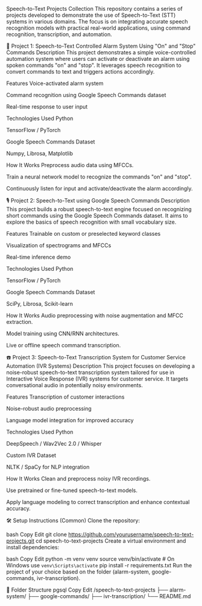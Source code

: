  Speech-to-Text Projects Collection
This repository contains a series of projects developed to demonstrate the use of Speech-to-Text (STT) systems in various domains. The focus is on integrating accurate speech recognition models with practical real-world applications, using command recognition, transcription, and automation.

🔔 Project 1: Speech-to-Text Controlled Alarm System Using "On" and "Stop" Commands
Description
This project demonstrates a simple voice-controlled automation system where users can activate or deactivate an alarm using spoken commands "on" and "stop". It leverages speech recognition to convert commands to text and triggers actions accordingly.

Features
Voice-activated alarm system

Command recognition using Google Speech Commands dataset

Real-time response to user input

Technologies Used
Python

TensorFlow / PyTorch

Google Speech Commands Dataset

Numpy, Librosa, Matplotlib

How It Works
Preprocess audio data using MFCCs.

Train a neural network model to recognize the commands "on" and "stop".

Continuously listen for input and activate/deactivate the alarm accordingly.

🎙️ Project 2: Speech-to-Text using Google Speech Commands
Description
This project builds a robust speech-to-text engine focused on recognizing short commands using the Google Speech Commands dataset. It aims to explore the basics of speech recognition with small vocabulary size.

Features
Trainable on custom or preselected keyword classes

Visualization of spectrograms and MFCCs

Real-time inference demo

Technologies Used
Python

TensorFlow / PyTorch

Google Speech Commands Dataset

SciPy, Librosa, Scikit-learn

How It Works
Audio preprocessing with noise augmentation and MFCC extraction.

Model training using CNN/RNN architectures.

Live or offline speech command transcription.

☎️ Project 3: Speech-to-Text Transcription System for Customer Service Automation (IVR Systems)
Description
This project focuses on developing a noise-robust speech-to-text transcription system tailored for use in Interactive Voice Response (IVR) systems for customer service. It targets conversational audio in potentially noisy environments.

Features
Transcription of customer interactions

Noise-robust audio preprocessing

Language model integration for improved accuracy

Technologies Used
Python

DeepSpeech / Wav2Vec 2.0 / Whisper

Custom IVR Dataset

NLTK / SpaCy for NLP integration

How It Works
Clean and preprocess noisy IVR recordings.

Use pretrained or fine-tuned speech-to-text models.

Apply language modeling to correct transcription and enhance contextual accuracy.

🛠️ Setup Instructions (Common)
Clone the repository:

bash
Copy
Edit
git clone https://github.com/yourusername/speech-to-text-projects.git
cd speech-to-text-projects
Create a virtual environment and install dependencies:

bash
Copy
Edit
python -m venv venv
source venv/bin/activate  # On Windows use `venv\Scripts\activate`
pip install -r requirements.txt
Run the project of your choice based on the folder (alarm-system, google-commands, ivr-transcription).

📁 Folder Structure
pgsql
Copy
Edit
/speech-to-text-projects
  ├── alarm-system/
  ├── google-commands/
  ├── ivr-transcription/
  └── README.md

